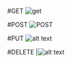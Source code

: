 #GET
![get](https://github.com/ChavesVini/Bertoti/assets/126925449/50127c1e-8873-4025-8fa0-582339f79e66)

#POST
![POST](https://github.com/ChavesVini/Bertoti/assets/126925449/3d8615eb-bce7-4e4a-8857-62c8122651e7)

#PUT
![alt text](update.png)

#DELETE
|![alt text](delete.png)